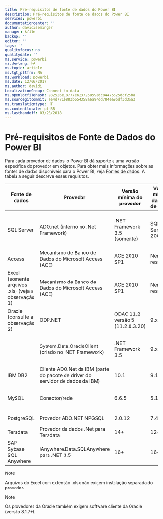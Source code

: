 ```yaml
---
title: Pré-requisitos de fonte de dados do Power BI
description: Pré-requisitos de fonte de dados do Power BI
services: powerbi
documentationcenter: ''
author: davidiseminger
manager: kfile
backup: ''
editor: ''
tags: ''
qualityfocus: no
qualitydate: ''
ms.service: powerbi
ms.devlang: NA
ms.topic: article
ms.tgt_pltfrm: NA
ms.workload: powerbi
ms.date: 12/06/2017
ms.author: davidi
LocalizationGroup: Connect to data
ms.openlocfilehash: 282526e18777e623725859adc84475525dcf25ba
ms.sourcegitcommit: ae4d771b883b654358a6a94dd784ea9bdf3d3aa3
ms.translationtype: HT
ms.contentlocale: pt-BR
ms.lasthandoff: 03/28/2018
---
```

# <a name="power-bi-data-source-prerequisites"></a>Pré-requisitos de Fonte de Dados do Power BI
Para cada provedor de dados, o Power BI dá suporte a uma versão específica do provedor em objetos. Para obter mais informações sobre as fontes de dados disponíveis para o Power BI, veja [Fontes de dados](desktop-data-sources.md). A tabela a seguir descreve esses requisitos.

| Fonte de dados | Provedor | Versão mínima do provedor | Versão mínima da fonte de dados | Objetos de fonte dados com suporte | Link de download |
| --- | --- | --- | --- | --- | --- |
| SQL Server |ADO.net (interno no .Net Framework) |.NET Framework 3.5 (somente) |SQL Server 2005+ |Tabelas/modos de exibição, Funções escalares, Funções de tabela |Incluído no .NET Framework 3.5 ou superior |
| Access |Mecanismo de Banco de Dados do Microsoft Access (ACE) |ACE 2010 SP1 |Nenhuma restrição |Tabelas/modos de exibição |[Link de download](http://go.microsoft.com/fwlink/?linkid=285987&clcid=0x409) |
| Excel (somente arquivos .xls) (veja a observação 1) |Mecanismo de Banco de Dados do Microsoft Access (ACE) |ACE 2010 SP1 |Nenhuma restrição |Tabelas, planilhas |[Link de download](http://go.microsoft.com/fwlink/?linkid=285987&clcid=0x409) |
| Oracle (consulte a observação 2) |ODP.NET |ODAC 11.2 versão 5 (11.2.0.3.20) |9.x+ |Tabelas/modos de exibição |[Link de download](http://go.microsoft.com/fwlink/?linkid=272376&clcid=0x409) |
| | System.Data.OracleClient (criado no .NET Framework) |.NET Framework 3.5 |9.x+ |Tabelas/modos de exibição |Incluído no .NET Framework 3.5 ou superior |
| IBM DB2 |Cliente ADO.Net da IBM (parte do pacote de driver do servidor de dados da IBM) |10.1 |9.1+ |Tabelas/modos de exibição |[Link de download](http://go.microsoft.com/fwlink/?linkid=274911&clcid=0x409) |
| MySQL |Conector/rede |6.6.5 |5.1 |Tabelas/modos de exibição, Funções escalares |[Link de download](http://go.microsoft.com/fwlink/?linkid=278885&clcid=0x409) |
| PostgreSQL |Provedor ADO.NET NPGSQL |2.0.12 |7.4 |Tabelas/modos de exibição |[Link de download](http://go.microsoft.com/fwlink/?linkid=282716&clcid=0x409) |
| Teradata |Provedor de dados .Net para Teradata |14+ |12+ |Tabelas/modos de exibição |[Link de download](http://go.microsoft.com/fwlink/?linkid=278886&clcid=0x409) |
| SAP Sybase SQL Anywhere |iAnywhere.Data.SQLAnywhere para .NET 3.5 |16+ |16+ |Tabelas/modos de exibição |[Link de download](http://go.microsoft.com/fwlink/?linkid=324846) |

>[!NOTE]
>Arquivos do Excel com extensão .xlsx não exigem instalação separada do provedor.

>[!NOTE]
>Os provedores da Oracle também exigem software cliente da Oracle (versão 8.1.7+).
> 
> 

